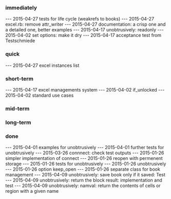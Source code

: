 
### immediately

--- 2015-04-27 tests for life cycle (weakrefs to books)
--- 2015-04-27 excel.rb: remove attr_writer
--- 2015-04-27 documentation: a crisp one and a detailed one, better examples
--- 2015-04-17 unobtrusively: readonly
--- 2015-04-02 set options: make it dry
--- 2015-04-17 acceptance test from Testschmiede

### quick

--- 2015-04-27 excel instances list

### short-term

--- 2015-04-17 excel managements system
--- 2015-04-02 if_unlocked
--- 2015-04-02 standard use cases

### mid-term

### long-term

### done

--- 2015-04-01 examples for unobtrusively
--- 2015-04-01 further tests for unobtrusively
--- 2015-03-26 connnect: check test outputs
--- 2015-01-26 simpler implementation of connect
--- 2015-01-26 reopen with permenent storage
--- 2015-01-26 tests for unobtrusively 
--- 2015-01-26 unobtrusively 
--- 2015-01-26 option keep_open
--- 2015-01-26 separate class for book management 
--- 2015-04-09 unobtrusively: save book only if it saved: Test
--- 2015-04-09 unobtrusively: return the block result: implementation and test
--- 2015-04-09 unobtrusively: namval: return the contents of cells or region with a given name